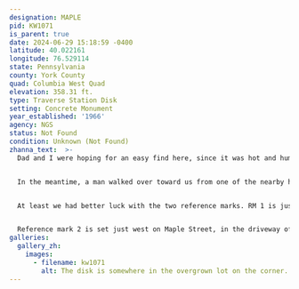 ```yaml
---
designation: MAPLE
pid: KW1071
is_parent: true
date: 2024-06-29 15:18:59 -0400
latitude: 40.022161
longitude: 76.529114
state: Pennsylvania
county: York County
quad: Columbia West Quad
elevation: 358.31 ft.
type: Traverse Station Disk
setting: Concrete Monument
year_established: '1966'
agency: NGS
status: Not Found
condition: Unknown (Not Found)
zhanna_text:  >-
  Dad and I were hoping for an easy find here, since it was hot and humid and we only had about ten minutes to search for and recover the station mark and both reference marks before we had to head to a family wedding. Unfortunately, the station mark eluded us—no wonder when you consider the conditions at the coordinates! The corner of the lot was deeply overgrown with briars, poison ivy, and thickets of long grass that no doubt hosted colonies of ticks. My father took one look at it and said "I'm not going in there." I did go in there, but once I realized how much clearing and digging it would take to find the mark, I bailed out pretty quickly.


  In the meantime, a man walked over toward us from one of the nearby houses. I sure was hoping he was the friendly neighbor referred to in one of the old Geocaching logs for this mark—and he was! I told him as much, and he commented that people come by once in a while to look at the mark, and he enjoys interacting with them. He knew where it was—very close to the base of the tree, he said—but that it was completely overgrown now with all of the summer vegetation. Echoing my father's comment, he said "I'm not going in there _now_!" when I asked if he could point out the spot. "I don't even have any shoes on." 


  At least we had better luck with the two reference marks. RM 1 is just across Maple Street from the station coordinates, set in the sidewalk in front of #228 Maple Street. As I photographed the reference mark, a man came to the door and opened his screen door, I guess to check out what I was doing. I started to tell him how lucky he was to have a survey disk set in his sidewalk. He just stared at me with blank eyes, and very slowly closed the door. I guess he wasn't interested. Oh well.


  Reference mark 2 is set just west on Maple Street, in the driveway of #230 Maple Street. A car was parked next to the driveway and the mark was a little too close to the house for my comfort, so I just took a few very quick photos, and then Dad and I headed off to the wedding.
galleries:
  gallery_zh:
    images:
      - filename: kw1071
        alt: The disk is somewhere in the overgrown lot on the corner.
---
```

